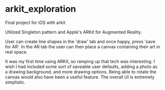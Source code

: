 # arkit_exploration
Final project for iOS with arkit

Utilized Singleton pattern and Apple's ARKit for Augmented Reality.

User can create line shapes in the 'draw' tab and once happy, press 'save for AR'. In the AR tab the user can then place a canvas containing their art in real space.

It was my first time using ARKit, so ramping up that tech was interesting. I wish I had included some sort of saveable user defaults, adding a photo as a drawing background, and more drawing options. Being able to rotate the canvas would also have been a useful feature. The overall UI is extremely simplistic.
